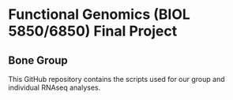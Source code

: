 # Functional Genomics (BIOL 5850/6850) Final Project
## Bone Group

This GitHub repository contains the scripts used for our group and individual RNAseq analyses.
